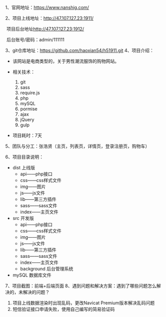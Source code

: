 ﻿1、官网地址：<https://www.nanshig.com/> 

2、项目上线地址：<http://47.107.127.23:1911/> 

​	项目后台地址<http://47.107.127.23:1912/> 

​		后台账号/密码：admin/111111

3、git仓库地址：https://github.com/haoxian54/h51911.git
4、项目介绍：

- 该网站是电商类型的，关于男性潮流服饰的购物网站。

- 相关技术：
  1. git
  2. sass
  3. require.js
  4. php
  5. mySQL
  6. pormise
  7. ajax
  8. jQuery
  9. gulp

- 项目耗时：7天

5、团队与分工：张浩贤（主页，列表页，详情页，登录注册页，购物车）

6、项目目录说明：

- dist 上线版
  - api——php接口
  - css——css样式文件
  - img——图片
  - js——js文件
  - lib——第三方插件
  - sass——sass文件
  - index——主页文件
- src 开发版
  - api——php接口
  - css——css样式文件
  - img——图片
  - js——js文件
  - lib——第三方插件
  - sass——sass文件
  - index——主页文件
  - background 后台管理系统
- mySQL 数据库文件

7、项目截图：前端+后端页面
8、遇到问题和解决方案：遇到了哪些问题怎么解决的，未解决的问题？

1. 项目上线数据渲染时出现乱码，更改Navicat Premium版本解决乱码问题
2. 短信验证接口申请失败，使用自己编写的简易验证码
